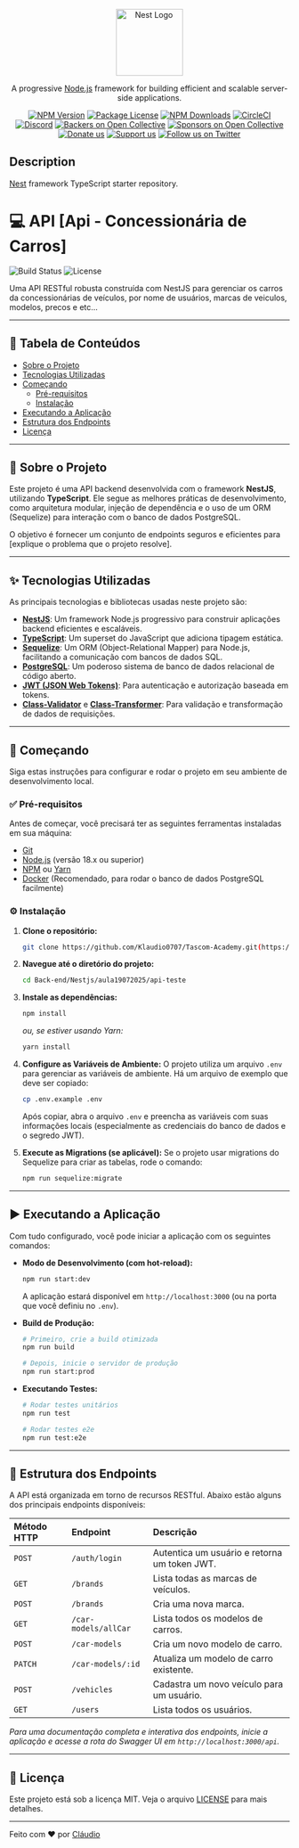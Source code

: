 <p align="center">
  <a href="http://nestjs.com/" target="blank"><img src="https://nestjs.com/img/logo-small.svg" width="120" alt="Nest Logo" /></a>
</p>

[circleci-image]: https://img.shields.io/circleci/build/github/nestjs/nest/master?token=abc123def456
[circleci-url]: https://circleci.com/gh/nestjs/nest

  <p align="center">A progressive <a href="http://nodejs.org" target="_blank">Node.js</a> framework for building efficient and scalable server-side applications.</p>
    <p align="center">
<a href="https://www.npmjs.com/~nestjscore" target="_blank"><img src="https://img.shields.io/npm/v/@nestjs/core.svg" alt="NPM Version" /></a>
<a href="https://www.npmjs.com/~nestjscore" target="_blank"><img src="https://img.shields.io/npm/l/@nestjs/core.svg" alt="Package License" /></a>
<a href="https://www.npmjs.com/~nestjscore" target="_blank"><img src="https://img.shields.io/npm/dm/@nestjs/common.svg" alt="NPM Downloads" /></a>
<a href="https://circleci.com/gh/nestjs/nest" target="_blank"><img src="https://img.shields.io/circleci/build/github/nestjs/nest/master" alt="CircleCI" /></a>
<a href="https://discord.gg/G7Qnnhy" target="_blank"><img src="https://img.shields.io/badge/discord-online-brightgreen.svg" alt="Discord"/></a>
<a href="https://opencollective.com/nest#backer" target="_blank"><img src="https://opencollective.com/nest/backers/badge.svg" alt="Backers on Open Collective" /></a>
<a href="https://opencollective.com/nest#sponsor" target="_blank"><img src="https://opencollective.com/nest/sponsors/badge.svg" alt="Sponsors on Open Collective" /></a>
  <a href="https://paypal.me/kamilmysliwiec" target="_blank"><img src="https://img.shields.io/badge/Donate-PayPal-ff3f59.svg" alt="Donate us"/></a>
    <a href="https://opencollective.com/nest#sponsor"  target="_blank"><img src="https://img.shields.io/badge/Support%20us-Open%20Collective-41B883.svg" alt="Support us"></a>
  <a href="https://twitter.com/nestframework" target="_blank"><img src="https://img.shields.io/twitter/follow/nestframework.svg?style=social&label=Follow" alt="Follow us on Twitter"></a>
</p>
  <!--[![Backers on Open Collective](https://opencollective.com/nest/backers/badge.svg)](https://opencollective.com/nest#backer)
  [![Sponsors on Open Collective](https://opencollective.com/nest/sponsors/badge.svg)](https://opencollective.com/nest#sponsor)-->

## Description

[Nest](https://github.com/nestjs/nest) framework TypeScript starter repository.

# 💻 API [Api - Concessionária de Carros]

![Build Status](https://img.shields.io/github/actions/workflow/status/Klaudio0707/Tascom-Academy/main.yml?style=for-the-badge)
![License](https://img.shields.io/github/license/Klaudio0707/Tascom-Academy?style=for-the-badge)

Uma API RESTful robusta construída com NestJS para gerenciar os carros da concessionárias de veículos, por nome de usuários, marcas de veiculos, modelos, precos e etc...

---

## 📖 Tabela de Conteúdos

- [Sobre o Projeto](#-sobre-o-projeto)
- [Tecnologias Utilizadas](#-tecnologias-utilizadas)
- [Começando](#-começando)
  - [Pré-requisitos](#-pré-requisitos)
  - [Instalação](#-instalação)
- [Executando a Aplicação](#-executando-a-aplicação)
- [Estrutura dos Endpoints](#-estrutura-dos-endpoints)
- [Licença](#-licença)

---

## 🌟 Sobre o Projeto

Este projeto é uma API backend desenvolvida com o framework **NestJS**, utilizando **TypeScript**. Ele segue as melhores práticas de desenvolvimento, como arquitetura modular, injeção de dependência e o uso de um ORM (Sequelize) para interação com o banco de dados PostgreSQL.

O objetivo é fornecer um conjunto de endpoints seguros e eficientes para [explique o problema que o projeto resolve].

---

## ✨ Tecnologias Utilizadas

As principais tecnologias e bibliotecas usadas neste projeto são:

- **[NestJS](https://nestjs.com/)**: Um framework Node.js progressivo para construir aplicações backend eficientes e escaláveis.
- **[TypeScript](https://www.typescriptlang.org/)**: Um superset do JavaScript que adiciona tipagem estática.
- **[Sequelize](https://sequelize.org/)**: Um ORM (Object-Relational Mapper) para Node.js, facilitando a comunicação com bancos de dados SQL.
- **[PostgreSQL](https://www.postgresql.org/)**: Um poderoso sistema de banco de dados relacional de código aberto.
- **[JWT (JSON Web Tokens)](https://jwt.io/)**: Para autenticação e autorização baseada em tokens.
- **[Class-Validator](https://github.com/typestack/class-validator)** e **[Class-Transformer](https://github.com/typestack/class-transformer)**: Para validação e transformação de dados de requisições.

---

## 🚀 Começando

Siga estas instruções para configurar e rodar o projeto em seu ambiente de desenvolvimento local.

### ✅ Pré-requisitos

Antes de começar, você precisará ter as seguintes ferramentas instaladas em sua máquina:
- [Git](https://git-scm.com)
- [Node.js](https://nodejs.org/en/) (versão 18.x ou superior)
- [NPM](https://www.npmjs.com/) ou [Yarn](https://yarnpkg.com/)
- [Docker](https://www.docker.com/) (Recomendado, para rodar o banco de dados PostgreSQL facilmente)

### ⚙️ Instalação

1.  **Clone o repositório:**
    ```bash
    git clone https://github.com/Klaudio0707/Tascom-Academy.git(https://github.com/Klaudio0707/Tascom-Academy)
    ```

2.  **Navegue até o diretório do projeto:**
    ```bash
    cd Back-end/Nestjs/aula19072025/api-teste
    ```

3.  **Instale as dependências:**
    ```bash
    npm install
    ```
    *ou, se estiver usando Yarn:*
    ```bash
    yarn install
    ```

4.  **Configure as Variáveis de Ambiente:**
    O projeto utiliza um arquivo `.env` para gerenciar as variáveis de ambiente. Há um arquivo de exemplo que deve ser copiado:
    ```bash
    cp .env.example .env
    ```
    Após copiar, abra o arquivo `.env` e preencha as variáveis com suas informações locais (especialmente as credenciais do banco de dados e o segredo JWT).


5.  **Execute as Migrations (se aplicável):**
    Se o projeto usar migrations do Sequelize para criar as tabelas, rode o comando:
    ```bash
    npm run sequelize:migrate
    ```

---

## ▶️ Executando a Aplicação

Com tudo configurado, você pode iniciar a aplicação com os seguintes comandos:

-   **Modo de Desenvolvimento (com hot-reload):**
    ```bash
    npm run start:dev
    ```
    A aplicação estará disponível em `http://localhost:3000` (ou na porta que você definiu no `.env`).

-   **Build de Produção:**
    ```bash
    # Primeiro, crie a build otimizada
    npm run build

    # Depois, inicie o servidor de produção
    npm run start:prod
    ```

-   **Executando Testes:**
    ```bash
    # Rodar testes unitários
    npm run test

    # Rodar testes e2e
    npm run test:e2e
    ```

---

## 📡 Estrutura dos Endpoints

A API está organizada em torno de recursos RESTful. Abaixo estão alguns dos principais endpoints disponíveis:

| Método HTTP | Endpoint           | Descrição                                 |
| :---------- | :----------------- | :---------------------------------------- |
| `POST`      | `/auth/login`      | Autentica um usuário e retorna um token JWT. |
| `GET`       | `/brands`          | Lista todas as marcas de veículos.        |
| `POST`      | `/brands`          | Cria uma nova marca.                      |
| `GET`       | `/car-models/allCar`| Lista todos os modelos de carros.         |
| `POST`      | `/car-models`      | Cria um novo modelo de carro.             |
| `PATCH`     | `/car-models/:id`  | Atualiza um modelo de carro existente.    |
| `POST`      | `/vehicles`        | Cadastra um novo veículo para um usuário. |
| `GET`       | `/users`           | Lista todos os usuários.                  |

*Para uma documentação completa e interativa dos endpoints, inicie a aplicação e acesse a rota do Swagger UI em `http://localhost:3000/api`.*

---

## 📜 Licença

Este projeto está sob a licença MIT. Veja o arquivo [LICENSE](LICENSE.md) para mais detalhes.

---
Feito com ❤️ por [Cláudio](https://github.com/Klaudio0707)
